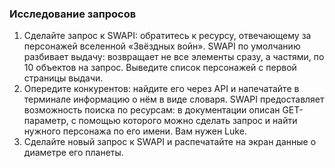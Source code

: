 ### Исследование запросов

<ol>
  <li>
    Сделайте запрос к SWAPI: обратитесь к ресурсу, отвечающему за персонажей вселенной «Звёздных войн». 
    SWAPI по умолчанию разбивает выдачу: возвращает не все элементы сразу, а частями, по 10 объектов на запрос. 
    Выведите список персонажей с первой страницы выдачи.
  </li>
  <li>
    Опередите конкурентов: найдите его через API и напечатайте в терминале информацию о нём в виде словаря.
    SWAPI предоставляет возможность поиска по ресурсам: в документации описан GET-параметр, 
    с помощью которого можно сделать запрос и найти нужного персонажа по его имени. Вам нужен Luke.
  </li>
  <li>
    Сделайте новый запрос к SWAPI и распечатайте на экран данные о диаметре его планеты.
  </li>
</ol>
